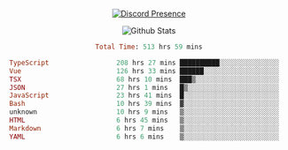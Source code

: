 <!DOCTYPE html>
<body>
<div align="center">

  [![Discord Presence](https://lanyard.cnrad.dev/api/576097150359044106)](https://discord.com/users/576097150359044106)
  
  ![Github Stats](https://github-readme-stats.vercel.app/api?username=verycrunchy&show_icons=true&theme=radical)

<!--START_SECTION:waka-->

```ruby
Total Time: 513 hrs 59 mins

TypeScript                 208 hrs 27 mins ██████████░░░░░░░░░░░░░░░   40.57 %
Vue                        126 hrs 33 mins ██████░░░░░░░░░░░░░░░░░░░   24.63 %
TSX                        68 hrs 10 mins  ███▒░░░░░░░░░░░░░░░░░░░░░   13.26 %
JSON                       27 hrs 1 mins   █▒░░░░░░░░░░░░░░░░░░░░░░░   05.26 %
JavaScript                 23 hrs 41 mins  █░░░░░░░░░░░░░░░░░░░░░░░░   04.61 %
Bash                       10 hrs 39 mins  ▓░░░░░░░░░░░░░░░░░░░░░░░░   02.07 %
unknown                    10 hrs 9 mins   ▒░░░░░░░░░░░░░░░░░░░░░░░░   01.97 %
HTML                       6 hrs 45 mins   ▒░░░░░░░░░░░░░░░░░░░░░░░░   01.32 %
Markdown                   6 hrs 7 mins    ▒░░░░░░░░░░░░░░░░░░░░░░░░   01.19 %
YAML                       6 hrs 6 mins    ▒░░░░░░░░░░░░░░░░░░░░░░░░   01.19 %
```

<!--END_SECTION:waka-->
</div>
</body>
</html>

